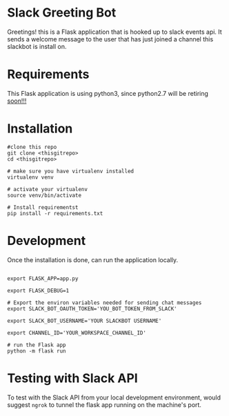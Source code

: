# Slack Greeting Bot

Greetings! this is a Flask application that is hooked up to slack events api.
It sends a welcome message to the user that has just joined a channel this slackbot is install on.

# Requirements

This Flask application is using python3, since python2.7 will be retiring [soon!!!](https://pythonclock.org/)

# Installation

```shell
#clone this repo
git clone <thisgitrepo>
cd <thisgitrepo>

# make sure you have virtualenv installed
virtualenv venv

# activate your virtualenv
source venv/bin/activate

# Install requirementst
pip install -r requirements.txt

```

# Development

Once the installation is done, can run the application locally.

```shell

export FLASK_APP=app.py

export FLASK_DEBUG=1

# Export the environ variables needed for sending chat messages
export SLACK_BOT_OAUTH_TOKEN='YOU_BOT_TOKEN_FROM_SLACK'

export SLACK_BOT_USERNAME='YOUR SLACKBOT USERNAME'

export CHANNEL_ID='YOUR_WORKSPACE_CHANNEL_ID'

# run the Flask app
python -m flask run

```

# Testing with Slack API

To test with the Slack API from your local development environment, would suggest `ngrok` to tunnel the flask app running on the machine's port.